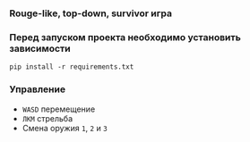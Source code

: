 ### Rouge-like, top-down, survivor игра

### Перед запуском проекта необходимо установить зависимости
```
pip install -r requirements.txt
```

### Управление
- `WASD` перемещение
- `ЛКМ` стрельба
- Смена оружия `1`, `2` и `3`
